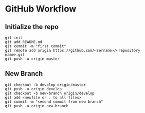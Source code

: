 # GitHub Workflow

## Initialize the repo

```shell
git init
git add README.md
git commit -m "first commit"
git remote add origin https://github.com/<sername>/<repository name>.git
git push -u origin master
```

## New Branch

```shell
git checkout -b develop origin/master
git push -u origin develop
git checkout -b new-branch origin/develop
git add <newfile or . to all files>
git commit -m "second commit from new branch"
git push -u origin new-branch
```
